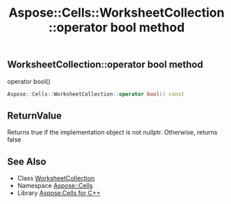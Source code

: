 ﻿---
title: Aspose::Cells::WorksheetCollection::operator bool method
linktitle: operator bool
second_title: Aspose.Cells for C++ API Reference
description: 'Aspose::Cells::WorksheetCollection::operator bool method. operator bool() in C++.'
type: docs
weight: 400
url: /cpp/aspose.cells/worksheetcollection/operator_bool/
---
## WorksheetCollection::operator bool method


operator bool()

```cpp
Aspose::Cells::WorksheetCollection::operator bool() const
```


## ReturnValue

Returns true if the implementation object is not nullptr. Otherwise, returns false

## See Also

* Class [WorksheetCollection](../)
* Namespace [Aspose::Cells](../../)
* Library [Aspose.Cells for C++](../../../)
